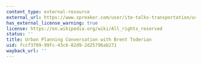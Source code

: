 ```yaml
---
content_type: external-resource
external_url: https://www.spreaker.com/user/ite-talks-transportation/urban-planning-conversation-with-brent-t
has_external_license_warning: true
license: https://en.wikipedia.org/wiki/All_rights_reserved
status: ''
title: Urban Planning Conversation with Brent Toderian
uid: fccf3789-99fc-43c6-82d9-2d25796ab271
wayback_url: ''
---
```

